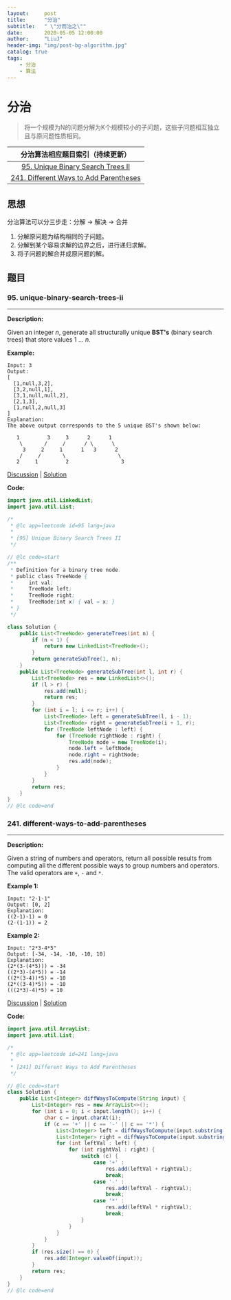 ```yaml
---
layout:     post
title:      "分治"
subtitle:   " \"分而治之\""
date:       2020-05-05 12:00:00
author:     "LiuJ"
header-img: "img/post-bg-algorithm.jpg"
catalog: true
tags:
    - 分治
    - 算法
---
```


# 分治

> 将一个规模为N的问题分解为K个规模较小的子问题，这些子问题相互独立且与原问题性质相同。

|               分治算法相应题目索引（持续更新）               |
| :----------------------------------------------------------: |
| [95. Unique Binary Search Trees II](https://leetcode.com/problems/unique-binary-search-trees-ii) |
| [241. Different Ways to Add Parentheses](https://leetcode.com/problems/different-ways-to-add-parentheses) |

## 思想

分治算法可以分三步走：分解 -> 解决 -> 合并

1. 分解原问题为结构相同的子问题。
2. 分解到某个容易求解的边界之后，进行递归求解。
3. 将子问题的解合并成原问题的解。

## 题目

### 95. unique-binary-search-trees-ii

------

**Description:**

Given an integer *n*, generate all structurally unique **BST's** (binary search trees) that store values 1 ... *n*.

**Example:**

```
Input: 3
Output:
[
  [1,null,3,2],
  [3,2,null,1],
  [3,1,null,null,2],
  [2,1,3],
  [1,null,2,null,3]
]
Explanation:
The above output corresponds to the 5 unique BST's shown below:

   1         3     3      2      1
    \       /     /      / \      \
     3     2     1      1   3      2
    /     /       \                 \
   2     1         2                 3
```

[Discussion](https://leetcode.com/problems/unique-binary-search-trees-ii/discuss/?currentPage=1&orderBy=most_votes&query=) | [Solution](https://leetcode.com/problems/unique-binary-search-trees-ii/solution/)

**Code:**

```java
import java.util.LinkedList;
import java.util.List;

/*
 * @lc app=leetcode id=95 lang=java
 *
 * [95] Unique Binary Search Trees II
 */

// @lc code=start
/**
 * Definition for a binary tree node.
 * public class TreeNode {
 *     int val;
 *     TreeNode left;
 *     TreeNode right;
 *     TreeNode(int x) { val = x; }
 * }
 */

class Solution {
    public List<TreeNode> generateTrees(int n) {
        if (n < 1) {
            return new LinkedList<TreeNode>();
        }
        return generateSubTree(1, n);
    }
    public List<TreeNode> generateSubTree(int l, int r) {
        List<TreeNode> res = new LinkedList<>();
        if (l > r) {
            res.add(null);
            return res;
        }
        for (int i = l; i <= r; i++) {
            List<TreeNode> left = generateSubTree(l, i - 1);
            List<TreeNode> right = generateSubTree(i + 1, r);
            for (TreeNode leftNode : left) {
                for (TreeNode rightNode : right) {
                    TreeNode node = new TreeNode(i);
                    node.left = leftNode;
                    node.right = rightNode;
                    res.add(node);
                }
            }
        }
        return res;
    }
}
// @lc code=end
```

### 241. different-ways-to-add-parentheses

------

**Description:**

Given a string of numbers and operators, return all possible results from computing all the different possible ways to group numbers and operators. The valid operators are `+`, `-` and `*`.

**Example 1:**

```
Input: "2-1-1"
Output: [0, 2]
Explanation: 
((2-1)-1) = 0 
(2-(1-1)) = 2
```

**Example 2:**

```
Input: "2*3-4*5"
Output: [-34, -14, -10, -10, 10]
Explanation: 
(2*(3-(4*5))) = -34 
((2*3)-(4*5)) = -14 
((2*(3-4))*5) = -10 
(2*((3-4)*5)) = -10 
(((2*3)-4)*5) = 10
```

[Discussion](https://leetcode.com/problems/different-ways-to-add-parentheses/discuss/?currentPage=1&orderBy=most_votes&query=) | [Solution](https://leetcode.com/problems/different-ways-to-add-parentheses/solution/)

**Code:**

```java
import java.util.ArrayList;
import java.util.List;

/*
 * @lc app=leetcode id=241 lang=java
 *
 * [241] Different Ways to Add Parentheses
 */

// @lc code=start
class Solution {
    public List<Integer> diffWaysToCompute(String input) {
        List<Integer> res = new ArrayList<>();
        for (int i = 0; i < input.length(); i++) {
            char c = input.charAt(i);
            if (c == '+' || c == '-' || c == '*') {
                List<Integer> left = diffWaysToCompute(input.substring(0, i));
                List<Integer> right = diffWaysToCompute(input.substring(i + 1));
                for (int leftVal : left) {
                    for (int rightVal : right) {
                        switch (c) {
                            case '+' : 
                                res.add(leftVal + rightVal);
                                break;
                            case '-' :
                                res.add(leftVal - rightVal);
                                break;
                            case '*' :
                                res.add(leftVal * rightVal);
                                break;
                        }
                    }
                }
            }
        }
        if (res.size() == 0) {
            res.add(Integer.valueOf(input));
        }
        return res;
    }
}
// @lc code=end
```

